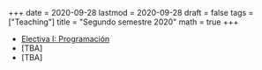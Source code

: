 +++
date      = 2020-09-28
lastmod   = 2020-09-28
draft     = false
tags      = ["Teaching"]
title     = "Segundo semestre 2020"
math      = true
+++

* [Electiva I: Programación]()
* [TBA]
* [TBA]
